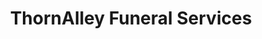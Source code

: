 ---
title: "ThornAlley Funeral Services"
url: /kings-lynn/thornalley-funeral-services-austin-street/
shop: Bestattungen
---